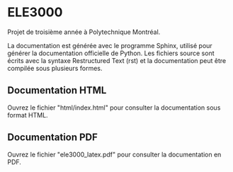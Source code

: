 # ELE3000
Projet de troisième année à Polytechnique Montréal.

La documentation est générée avec le programme Sphinx, utilisé pour générer
la documentation officielle de Python. Les fichiers source sont écrits avec
la syntaxe Restructured Text (rst) et la documentation peut être compilée sous
plusieurs formes.

## Documentation HTML

Ouvrez le fichier "html/index.html" pour consulter la documentation sous format
HTML.

## Documentation PDF

Ouvrez le fichier "ele3000_latex.pdf" pour consulter la documentation en PDF.
